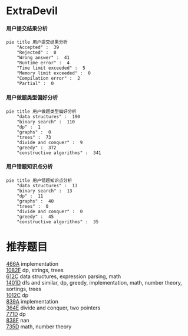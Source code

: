 # ExtraDevil

<!-- tabs:start -->



#### **用户提交结果分析**

```mermaid
pie title 用户提交结果分析
    "Accepted" :  39
    "Rejected" :  0
    "Wrong answer" :  41
    "Runtime error" :  4
    "Time limit exceeded" :  5
    "Memory limit exceeded" :  0
    "Compilation error" :  2
    "Partial" :  0
```

#### **用户做题类型偏好分析**

```mermaid
pie title 用户做题类型偏好分析
    "data structures" :  190
    "binary search" :  110
    "dp" :  1
    "graphs" :  0
    "trees" :  73
    "divide and conquer" :  9
    "greedy" :  372
    "constructive algorithms" :  341
```
#### **用户错题知识点分析**

```mermaid
pie title 用户错题知识点分析
    "data structures" :  13
    "binary search" :  13
    "dp" :  11
    "graphs" :  40
    "trees" :  0
    "divide and conquer" :  0
    "greedy" :  45
    "constructive algorithms" :  35
```



<!-- tabs:end -->
# 推荐题目
[466A](https://codeforces.com/contest/466/problem/A)		implementation		  
[1082F](https://codeforces.com/contest/1082/problem/F)		dp,
                        strings,
                        trees		  
[612C](https://codeforces.com/contest/612/problem/C)		data structures,
                        expression parsing,
                        math		  
[1401D](https://codeforces.com/contest/1401/problem/D)		dfs and similar,
                        dp,
                        greedy,
                        implementation,
                        math,
                        number theory,
                        sortings,
                        trees		  
[1012C](https://codeforces.com/contest/1012/problem/C)		dp		  
[839A](https://codeforces.com/contest/839/problem/A)		implementation		  
[364E](https://codeforces.com/contest/364/problem/E)		divide and conquer,
                        two pointers		  
[771D](https://codeforces.com/contest/771/problem/D)		dp		  
[838F](https://codeforces.com/contest/838/problem/F)		nan		  
[735D](https://codeforces.com/contest/735/problem/D)		math,
                        number theory		  
